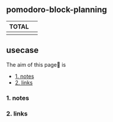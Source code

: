 ## pomodoro-block-planning

TOTAL      | <date>
-----------|-------
<estimate> |

## usecase
The aim of this page📝 is

<!-- TOC -->

- [1. notes](#1-notes)
- [2. links](#2-links)

<!-- /TOC -->

### 1. notes
 
### 2. links
